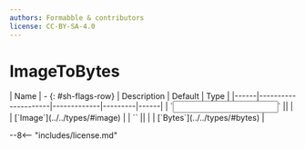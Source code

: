 ```yaml
---
authors: Formabble & contributors
license: CC-BY-SA-4.0
---
```



# ImageToBytes

<div class="sh-parameters" markdown="1">
| Name | - {: #sh-flags-row} | Description | Default | Type |
|------|---------------------|-------------|---------|------|
| `<input>` || | | [`Image`](../../types/#image) |
| `<output>` || | | [`Bytes`](../../types/#bytes) |

</div>



--8<-- "includes/license.md"


